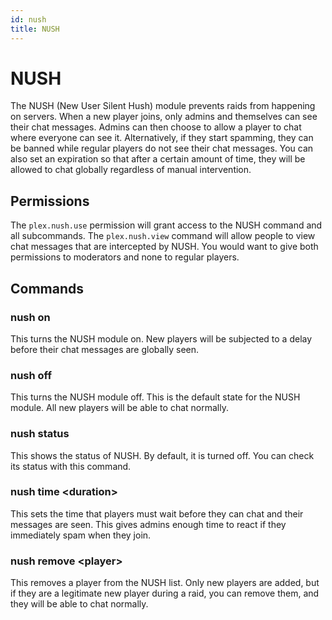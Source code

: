 ```yaml
---
id: nush
title: NUSH
---
```


# NUSH

The NUSH (New User Silent Hush) module prevents raids from happening on servers. When a new player joins, only admins
and themselves can see their chat messages. Admins can then choose to allow a player to chat where everyone can see it.
Alternatively, if they start spamming, they can be banned while regular players do not see their chat messages. You can
also set an expiration so that after a certain amount of time, they will be allowed to chat globally regardless of
manual intervention.

## Permissions

The `plex.nush.use` permission will grant access to the NUSH command and all subcommands. The `plex.nush.view` command
will allow people to view chat messages that are intercepted by NUSH. You would want to give both permissions to
moderators and none to regular players.

## Commands

### nush on

This turns the NUSH module on. New players will be subjected to a delay before their chat messages are globally seen.

### nush off

This turns the NUSH module off. This is the default state for the NUSH module. All new players will be able to chat
normally.

### nush status

This shows the status of NUSH. By default, it is turned off. You can check its status with this command.

### nush time \<duration\>

This sets the time that players must wait before they can chat and their messages are seen. This gives admins enough
time to react if they immediately spam when they join.

### nush remove \<player\>

This removes a player from the NUSH list. Only new players are added, but if they are a legitimate new player during a
raid, you can remove them, and they will be able to chat normally.